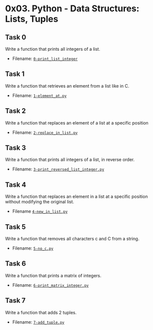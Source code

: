 # 0x03. Python - Data Structures: Lists, Tuples

## Task 0
Write a function that prints all integers of a list.
- Filename: [`0-print_list_integer`](https://github.com/Tgithinji/alx-higher_level_programming/blob/main/0x03-python-data_structures/0-print_list_integer.py)

## Task 1
Write a function that retrieves an element from a list like in C.
- Filename: [`1-element_at.py`](https://github.com/Tgithinji/alx-higher_level_programming/blob/main/0x03-python-data_structures/1-element_at.py)

## Task 2
Write a function that replaces an element of a list at a specific position
- Filename: [`2-replace_in_list.py`](https://github.com/Tgithinji/alx-higher_level_programming/blob/main/0x03-python-data_structures/2-replace_in_list.py)

## Task 3
Write a function that prints all integers of a list, in reverse order.
- Filename: [`3-print_reversed_list_integer.py`](https://github.com/Tgithinji/alx-higher_level_programming/blob/main/0x03-python-data_structures/3-print_reversed_list_integer.py)

## Task 4
Write a function that replaces an element in a list at a specific position without modifying the original list.
- Filename [`4-new_in_list.py`](https://github.com/Tgithinji/alx-higher_level_programming/blob/main/0x03-python-data_structures/4-new_in_list.py)

## Task 5
Write a function that removes all characters c and C from a string.
- Filename: [`5-no_c.py`](https://github.com/Tgithinji/alx-higher_level_programming/blob/main/0x03-python-data_structures/5-no_c.py)

## Task 6
Write a function that prints a matrix of integers.
- Filename: [`6-print_matrix_integer.py`](https://github.com/Tgithinji/alx-higher_level_programming/blob/main/0x03-python-data_structures/6-print_matrix_integer.py)

## Task 7
Write a function that adds 2 tuples.
- Filename: [`7-add_tuple.py`]()
